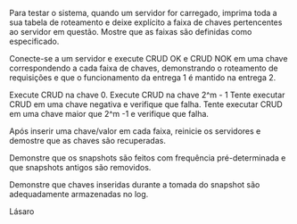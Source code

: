Para testar o sistema, quando um servidor for carregado, imprima toda a sua tabela de roteamento e deixe explícito a faixa de chaves pertencentes ao servidor em questão. Mostre que as faixas são definidas como especificado.

Conecte-se a um servidor e execute  CRUD OK e CRUD NOK  em uma chave correspondendo a cada faixa de chaves, demonstrando o roteamento de requisições e que o funcionamento da entrega 1 é mantido na entrega 2.

Execute CRUD na chave 0.
Execute CRUD na chave 2^m - 1
Tente executar CRUD em uma chave negativa e verifique que falha.
Tente executar CRUD em uma chave maior que 2^m -1 e verifique que falha.

Após inserir uma chave/valor em cada faixa, reinicie os servidores e demostre que as chaves são recuperadas.

Demonstre que os snapshots são feitos com frequência pré-determinada e que snapshots antigos são removidos.

Demonstre que chaves inseridas durante a tomada do snapshot são adequadamente armazenadas no log.

Lásaro